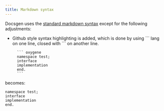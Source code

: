 ```yaml
---
title: Markdown syntax
---
```


Docsgen uses the [standard markdown syntax](http://daringfireball.net/projects/markdown/syntax) except for the following adjustments:

* Github style syntax highlighting is added, which is done by using \`\`\` lang on one line, closed with \`\`\` on another line.
 
		``` oxygene
		namespace test;
		interface
		implementation
		end.
		```
 
becomes:
``` oxygene
namespace test;
interface
implementation
end.
```